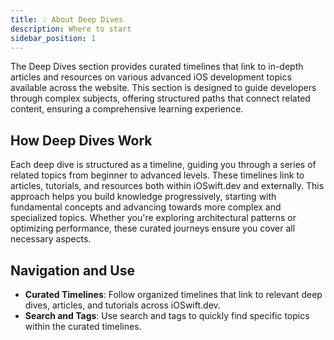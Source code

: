 ```yaml
---
title: 💡 About Deep Dives
description: Where to start
sidebar_position: 1
---
```


The Deep Dives section provides curated timelines that link to in-depth articles and resources on various advanced iOS development topics available across the website. This section is designed to guide developers through complex subjects, offering structured paths that connect related content, ensuring a comprehensive learning experience.

## How Deep Dives Work

Each deep dive is structured as a timeline, guiding you through a series of related topics from beginner to advanced levels. These timelines link to articles, tutorials, and resources both within iOSwift.dev and externally. This approach helps you build knowledge progressively, starting with fundamental concepts and advancing towards more complex and specialized topics. Whether you're exploring architectural patterns or optimizing performance, these curated journeys ensure you cover all necessary aspects.

## Navigation and Use

- **Curated Timelines**: Follow organized timelines that link to relevant deep dives, articles, and tutorials across iOSwift.dev.
- **Search and Tags**: Use search and tags to quickly find specific topics within the curated timelines.
